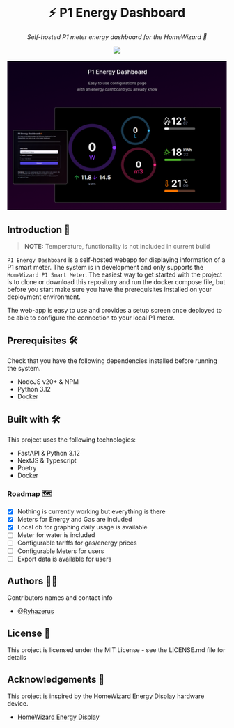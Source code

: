 <h1 align="center">
  ⚡ P1 Energy Dashboard
</h1>

<p align="center">
    <i align="center">Self-hosted P1 meter energy dashboard for the HomeWizard 🚀</i>
</p>

<p align="center">
    <img src="https://img.shields.io/badge/status-in_development-red" />
</p>

![alt text](/docs/hero.png)

## Introduction 📑

> **NOTE:** Temperature, functionality is not included in current build

`P1 Energy Dashboard` is a self-hosted webapp for displaying information of a P1 smart meter. The system is in development and only supports the `HomeWizard P1 Smart Meter`. The easiest way to get started with the project is to clone or download this repository and run the docker compose file, but before you start make sure you have the prerequisites installed on your deployment environment.

The web-app is easy to use and provides a setup screen once deployed to be able to configure the connection to your local P1 meter.

## Prerequisites 🛠️

Check that you have the following dependencies installed before running the system.

- NodeJS v20+ & NPM
- Python 3.12
- Docker

## Built with 🛠️

This project uses the following technologies:

- FastAPI & Python 3.12
- NextJS & Typescript
- Poetry
- Docker

### Roadmap 🗺️

- [x] Nothing is currently working but everything is there
- [x] Meters for Energy and Gas are included
- [x] Local db for graphing daily usage is available
- [ ] Meter for water is included
- [ ] Configurable tariffs for gas/energy prices
- [ ] Configurable Meters for users
- [ ] Export data is available for users

## Authors 🤵👲

Contributors names and contact info

- [@Ryhazerus](http://github.com/ryhazerus)

## License 📑

This project is licensed under the MIT License - see the LICENSE.md file for details

## Acknowledgements 🤝

This project is inspired by the HomeWizard Energy Display hardware device.

- [HomeWizard Energy Display](https://www.homewizard.com/)
